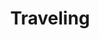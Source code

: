 ---
banner:
  content: Check <a href='https://www.cdc.gov/publichealthgateway/healthdirectories/healthdepartments.html'>public
    health departments</a> for detailed information.
  display: true
  heading: State or local governments may have issued orders or provided additional
    guidance.
layout: category
name: travel
owner: CDC
questions:
- should-i-cancel-my-international-travel
- should-i-travel-within-the-us
- sick-passenger-on-my-flight
- what-if-i-recently-traveled-and-get-sick
- what-is-the-risk-of-getting-covid-19-on-an-airplane
- are-undocumented-immigrants-still-being-held
- are-the-northern-southern-us-borders-closed
- which-airports-have-enhanced-travel-screening
- is-it-safe-to-travel-to-campgrounds-or-go-camping
- is-it-safe-to-visit-family-friends
- can-american-citizen-return-to-us
- should-i-go-on-a-cruise
- should-travelers-wear-facemasks
- what-can-i-expect-when-arriving-to-the-united-states
- what-can-i-expect-when-departing-other-countries
- what-expect-airport-security-checkpoints
- return-to-work-international-travel
- when-will-the-borders-reopen
- which-countries-are-subject-travel-restrictions-us
- will-read-id-implementation-be-delayed
title: Traveling
---